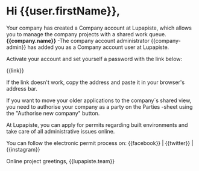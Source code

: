 # Hi {{user.firstName}},

Your company has created a Company account at Lupapiste, which allows you to manage the company projects with a shared work queue. **{{company.name}}** -The company account administrator {{company-admin}} has added you as a Company account user at Lupapiste.

Activate your account and set yourself a password with the link below:

{{link}}

If the link doesn't work, copy the address and paste it in your browser's address bar.

If you want to move your older applications to the company´s shared view, you need to authorise your company as a party on the Parties -sheet using the "Authorise new company" button.

At Lupapiste, you can apply for permits regarding built environments and take care of all administrative issues online. 

You can follow the electronic permit process on: {{facebook}} | {{twitter}} | {{instagram}}

Online project greetings,
{{lupapiste.team}}
